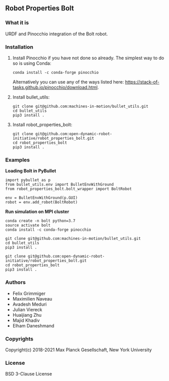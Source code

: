 Robot Properties Bolt
---------------------

### What it is

URDF and Pinocchio integration of the Bolt robot.

### Installation

1. Install Pinocchio if you have not done so already.
    The simplest way to do so is using Conda:

    ```
    conda install -c conda-forge pinocchio
    ```

    Alternatively you can use any of the ways listed here: https://stack-of-tasks.github.io/pinocchio/download.html.

2. Install bullet_utils:
    ```
    git clone git@github.com:machines-in-motion/bullet_utils.git
    cd bullet_utils
    pip3 install .
    ```

3. Install robot_properties_bolt:
    ```
    git clone git@github.com:open-dynamic-robot-initiative/robot_properties_bolt.git
    cd robot_properties_bolt
    pip3 install .
    ```

### Examples

**Loading Bolt in PyBullet**

```
import pybullet as p
from bullet_utils.env import BulletEnvWithGround
from robot_properties_bolt.bolt_wrapper import BoltRobot

env = BulletEnvWithGround(p.GUI)
robot = env.add_robot(BoltRobot)
```

**Run simulation on MPI cluster**

```
conda create -n bolt python=3.7
source activate bolt
conda install -c conda-forge pinocchio 

git clone git@github.com:machines-in-motion/bullet_utils.git
cd bullet_utils
pip3 install .

git clone git@github.com:open-dynamic-robot-initiative/robot_properties_bolt.git
cd robot_properties_bolt
pip3 install .
```

### Authors

- Felix Grimmiger
- Maximilien Naveau
- Avadesh Meduri
- Julian Viereck
- Huaijiang Zhu
- Majid Khadiv
- Elham Daneshmand

### Copyrights

Copyright(c) 2018-2021 Max Planck Gesellschaft, New York University

### License

BSD 3-Clause License


